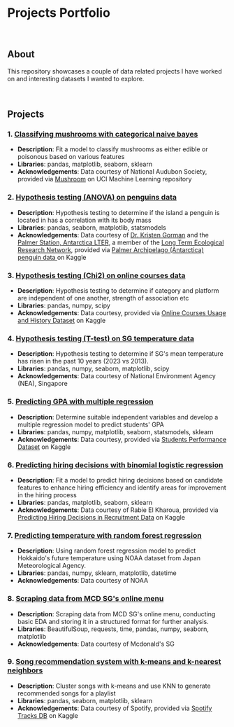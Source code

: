 # Projects Portfolio

<br>

## About

This repository showcases a couple of data related projects I have worked on and interesting datasets I wanted to explore.

<br>

## Projects

### 1. [Classifying mushrooms with categorical naive bayes](python/machine_learning/supervised_learning/naive_bayes/mushrooms_clf/mushrooms_nb.ipynb)

- **Description**: Fit a model to classify mushrooms as either edible or poisonous based on various features
- **Libraries**: pandas, matplotlib, seaborn, sklearn
- **Acknowledgements**: Data courtesy of National Audubon Society, provided via [Mushroom](https://archive.ics.uci.edu/dataset/73/mushroom) on UCI Machine Learning repository

### 2. [Hypothesis testing (ANOVA) on penguins data](python/hypothesis_testing/anova/penguins/penguins_anova.ipynb)

- **Description**: Hypothesis testing to determine if the island a penguin is located in has a correlation with its body mass
- **Libraries**: pandas, seaborn, matplotlib, statsmodels
- **Acknowledgements**: Data courtesy of [Dr. Kristen Gorman](https://www.uaf.edu/cfos/people/faculty/detail/kristen-gorman.php) and the [Palmer Station, Antarctica LTER](https://lternet.edu/site/palmer-antarctica-lter/), a member of the [Long Term Ecological Research Network](https://lternet.edu/), provided via [Palmer Archipelago (Antarctica) penguin data ](https://www.kaggle.com/datasets/parulpandey/palmer-archipelago-antarctica-penguin-data) on Kaggle

### 3. [Hypothesis testing (Chi2) on online courses data](python/hypothesis_testing/chi2/online_courses/online_courses_chi2.ipynb)

- **Description**: Hypothesis testing to determine if category and platform are independent of one another, strength of association etc
- **Libraries**: pandas, numpy, scipy
- **Acknowledgements**: Data courtesy, provided via [Online Courses Usage and History Dataset](https://www.kaggle.com/datasets/mitul1999/online-courses-usage-and-history-dataset) on Kaggle

### 4. [Hypothesis testing (T-test) on SG temperature data](python/hypothesis_testing/ttest/sg_temp/sg_temp_ttest.ipynb)

- **Description**: Hypothesis testing to determine if SG's mean temperature has risen in the past 10 years (2023 vs 2013).
- **Libraries**: pandas, numpy, seaborn, matplotlib, scipy
- **Acknowledgements**: Data courtesy of National Environment Agency (NEA), Singapore

### 5. [Predicting GPA with multiple regression](python/machine_learning/supervised_learning/linear_regression/gpa_pred/gpa_pred_linreg.ipynb)

- **Description**: Determine suitable independent variables and develop a multiple regression model to predict students' GPA
- **Libraries**: pandas, numpy, matplotlib, seaborn, statsmodels, sklearn
- **Acknowledgements**: Data courtesy, provided via [Students Performance Dataset](https://www.kaggle.com/datasets/rabieelkharoua/students-performance-dataset/discussion/513482) on Kaggle

### 6. [Predicting hiring decisions with binomial logistic regression](python/machine_learning/supervised_learning/logistic_regression/recruitment/recruitment_logreg.ipynb)

- **Description**: Fit a model to predict hiring decisions based on candidate features to enhance hiring efficiency and identify areas for improvement in the hiring process
- **Libraries**: pandas, matplotlib, seaborn, sklearn
- **Acknowledgements**: Data courtesy of Rabie El Kharoua, provided via [Predicting Hiring Decisions in Recruitment Data](https://www.kaggle.com/datasets/rabieelkharoua/predicting-hiring-decisions-in-recruitment-data) on Kaggle

### 7. [Predicting temperature with random forest regression](python/machine_learning/supervised_learning/randomforest_regression/temp_pred/hokkaido_rfreg.ipynb)

- **Description**: Using random forest regression model to predict Hokkaido's future temperature using NOAA dataset from Japan Meteorological Agency.
- **Libraries**: pandas, numpy, sklearn, matplotlib, datetime
- **Acknowledgements**: Data courtesy of NOAA

### 8. [Scraping data from MCD SG's online menu](python/web_scraping/mcd/mcd_menu.ipynb)

- **Description**: Scraping data from MCD SG's online menu, conducting basic EDA and storing it in a structured format for further analysis.
- **Libraries**: BeautifulSoup, requests, time, pandas, numpy, seaborn, matplotlib
- **Acknowledgements**: Data courtesy of Mcdonald's SG

### 9. [Song recommendation system with k-means and k-nearest neighbors](python/machine_learning/unsupervised_learning/song_rec/song_rec.ipynb)

- **Description**: Cluster songs with k-means and use KNN to generate recommended songs for a playlist
- **Libraries**: pandas, seaborn, matplotlib, sklearn
- **Acknowledgements**: Data courtesy of Spotify, provided via [Spotify Tracks DB](https://www.kaggle.com/datasets/zaheenhamidani/ultimate-spotify-tracks-db/data) on Kaggle
